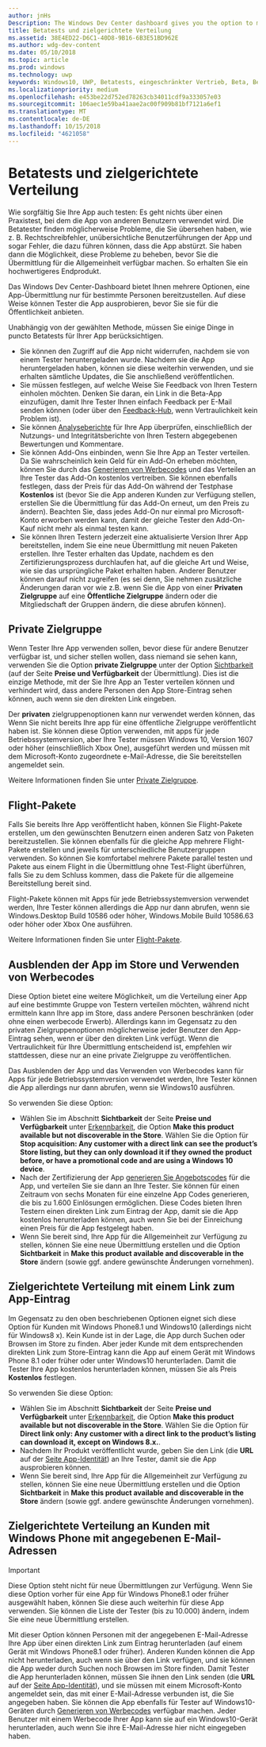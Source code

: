 ```yaml
---
author: jnHs
Description: The Windows Dev Center dashboard gives you the option to make your app available only to specified people so that you can have testers try it out before you offer it to the public.
title: Betatests und zielgerichtete Verteilung
ms.assetid: 38E4ED22-D6C1-40D8-9B16-6B3E51BD962E
ms.author: wdg-dev-content
ms.date: 05/10/2018
ms.topic: article
ms.prod: windows
ms.technology: uwp
keywords: Windows10, UWP, Betatests, eingeschränkter Vertrieb, Beta, Betas, testen, Tester
ms.localizationpriority: medium
ms.openlocfilehash: e453be22d752ed78263cb34011cdf9a333057e03
ms.sourcegitcommit: 106aec1e59ba41aae2ac00f909b81bf7121a6ef1
ms.translationtype: MT
ms.contentlocale: de-DE
ms.lasthandoff: 10/15/2018
ms.locfileid: "4621058"
---
```

# <a name="beta-testing-and-targeted-distribution"></a>Betatests und zielgerichtete Verteilung

Wie sorgfältig Sie Ihre App auch testen: Es geht nichts über einen Praxistest, bei dem die App von anderen Benutzern verwendet wird. Die Betatester finden möglicherweise Probleme, die Sie übersehen haben, wie z. B. Rechtschreibfehler, unübersichtliche Benutzerführungen der App und sogar Fehler, die dazu führen können, dass die App abstürzt. Sie haben dann die Möglichkeit, diese Probleme zu beheben, bevor Sie die Übermittlung für die Allgemeinheit verfügbar machen. So erhalten Sie ein hochwertigeres Endprodukt. 

Das Windows Dev Center-Dashboard bietet Ihnen mehrere Optionen, eine App-Übermittlung nur für bestimmte Personen bereitzustellen. Auf diese Weise können Tester die App ausprobieren, bevor Sie sie für die Öffentlichkeit anbieten. 

Unabhängig von der gewählten Methode, müssen Sie einige Dinge in puncto Betatests für Ihrer App berücksichtigen.

- Sie können den Zugriff auf die App nicht widerrufen, nachdem sie von einem Tester heruntergeladen wurde. Nachdem sie die App heruntergeladen haben, können sie diese weiterhin verwenden, und sie erhalten sämtliche Updates, die Sie anschließend veröffentlichen.
- Sie müssen festlegen, auf welche Weise Sie Feedback von Ihren Testern einholen möchten. Denken Sie daran, ein Link in die Beta-App einzufügen, damit Ihre Tester Ihnen einfach Feedback per E-Mail senden können (oder über den [Feedback-Hub](../monetize/launch-feedback-hub-from-your-app.md), wenn Vertraulichkeit kein Problem ist). 
- Sie können [Analyseberichte](analytics.md) für Ihre App überprüfen, einschließlich der Nutzungs- und Integritätsberichte von Ihren Testern abgegebenen Bewertungen und Kommentare.
- Sie können Add-Ons einbinden, wenn Sie Ihre App an Tester verteilen. Da Sie wahrscheinlich kein Geld für ein Add-On erheben möchten, können Sie durch das [Generieren von Werbecodes](generate-promotional-codes.md) und das Verteilen an Ihre Tester das Add-On kostenlos vertreiben. Sie können ebenfalls festlegen, dass der Preis für das Add-On während der Testphase **Kostenlos** ist (bevor Sie die App anderen Kunden zur Verfügung stellen, erstellen Sie die Übermittlung für das Add-On erneut, um den Preis zu ändern). Beachten Sie, dass jedes Add-On nur einmal pro Microsoft-Konto erworben werden kann, damit der gleiche Tester den Add-On-Kauf nicht mehr als einmal testen kann. 
- Sie können Ihren Testern jederzeit eine aktualisierte Version Ihrer App bereitstellen, indem Sie eine neue Übermittlung mit neuen Paketen erstellen. Ihre Tester erhalten das Update, nachdem es den Zertifizierungsprozess durchlaufen hat, auf die gleiche Art und Weise, wie sie das ursprüngliche Paket erhalten haben. Anderer Benutzer können darauf nicht zugreifen (es sei denn, Sie nehmen zusätzliche Änderungen daran vor wie z.B. wenn Sie die App von einer **Privaten Zielgruppe** auf eine **Öffentliche Zielgruppe** ändern oder die Mitgliedschaft der Gruppen ändern, die diese abrufen können).

## <a name="private-audience"></a>Private Zielgruppe

Wenn Tester Ihre App verwenden sollen, bevor diese für andere Benutzer verfügbar ist, und sicher stellen wollen, dass niemand sie sehen kann, verwenden Sie die Option **private Zielgruppe** unter der Option [Sichtbarkeit](choose-visibility-options.md) (auf der Seite **Preise und Verfügbarkeit** der Übermittlung). Dies ist die einzige Methode, mit der Sie Ihre App an Tester verteilen können und verhindert wird, dass andere Personen den App Store-Eintrag sehen können, auch wenn sie den direkten Link eingeben. 

Der **privaten** zielgruppenoptionen kann nur verwendet werden können, das Wenn Sie nicht bereits Ihre app für eine öffentliche Zielgruppe veröffentlicht haben ist. Sie können diese Option verwenden, mit apps für jede Betriebssystemversion, aber Ihre Tester müssen Windows 10, Version 1607 oder höher (einschließlich Xbox One), ausgeführt werden und müssen mit dem Microsoft-Konto zugeordnete e-Mail-Adresse, die Sie bereitstellen angemeldet sein.

Weitere Informationen finden Sie unter [Private Zielgruppe](choose-visibility-options.md#audience).


## <a name="package-flights"></a>Flight-Pakete

Falls Sie bereits Ihre App veröffentlicht haben, können Sie Flight-Pakete erstellen, um den gewünschten Benutzern einen anderen Satz von Paketen bereitzustellen. Sie können ebenfalls für die gleiche App mehrere Flight-Pakete erstellen und jeweils für unterschiedliche Benutzergruppen verwenden. So können Sie komfortabel mehrere Pakete parallel testen und Pakete aus einem Flight in die Übermittlung ohne Test-Flight überführen, falls Sie zu dem Schluss kommen, dass die Pakete für die allgemeine Bereitstellung bereit sind.

Flight-Pakete können mit Apps für jede Betriebssystemversion verwendet werden, Ihre Tester können allerdings die App nur dann abrufen, wenn sie Windows.Desktop Build 10586 oder höher, Windows.Mobile Build 10586.63 oder höher oder Xbox One ausführen.

Weitere Informationen finden Sie unter [Flight-Pakete](package-flights.md).


<span id="hide" />

## <a name="hiding-the-app-in-the-store-and-using-promotional-codes"></a>Ausblenden der App im Store und Verwenden von Werbecodes

Diese Option bietet eine weitere Möglichkeit, um die Verteilung einer App auf eine bestimmte Gruppe von Testern verteilen möchten, während nicht ermitteln kann Ihre app im Store, dass andere Personen beschränken (oder ohne einen werbecode Erwerb). Allerdings kann im Gegensatz zu den privaten Zielgruppenoptionen möglicherweise jeder Benutzer den App-Eintrag sehen, wenn er über den direkten Link verfügt. Wenn die Vertraulichkeit für Ihre Übermittlung entscheidend ist, empfehlen wir stattdessen, diese nur an eine private Zielgruppe zu veröffentlichen.

Das Ausblenden der App und das Verwenden von Werbecodes kann für Apps für jede Betriebssystemversion verwendet werden, Ihre Tester können die App allerdings nur dann abrufen, wenn sie Windows10 ausführen.

So verwenden Sie diese Option:

- Wählen Sie im Abschnitt **Sichtbarkeit** der Seite **Preise und Verfügbarkeit** unter [Erkennbarkeit](choose-visibility-options.md#discoverability), die Option **Make this product available but not discoverable in the Store**. Wählen Sie die Option für **Stop acquisition: Any customer with a direct link can see the product’s Store listing, but they can only download it if they owned the product before, or have a promotional code and are using a Windows 10 device**. 
- Nach der Zertifizierung der App [generieren Sie Angebotscodes](generate-promotional-codes.md) für die App, und verteilen Sie sie dann an Ihre Tester. Sie können für einen Zeitraum von sechs Monaten für eine einzelne App Codes generieren, die bis zu 1.600 Einlösungen ermöglichen. Diese Codes bieten Ihren Testern einen direkten Link zum Eintrag der App, damit sie die App kostenlos herunterladen können, auch wenn Sie bei der Einreichung einen Preis für die App festgelegt haben.
- Wenn Sie bereit sind, Ihre App für die Allgemeinheit zur Verfügung zu stellen, können Sie eine neue Übermittlung erstellen und die Option **Sichtbarkeit** in **Make this product available and discoverable in the Store** ändern (sowie ggf. andere gewünschte Änderungen vornehmen).


## <a name="targeted-distribution-with-a-link-to-your-apps-listing"></a>Zielgerichtete Verteilung mit einem Link zum App-Eintrag

Im Gegensatz zu den oben beschriebenen Optionen eignet sich diese Option für Kunden mit Windows Phone8.1 und Windows10 (allerdings nicht für Windows8 x). Kein Kunde ist in der Lage, die App durch Suchen oder Browsen im Store zu finden. Aber jeder Kunde mit dem entsprechenden direkten Link zum Store-Eintrag kann die App auf einem Gerät mit Windows Phone 8.1 oder früher oder unter Windows10 herunterladen. Damit die Tester Ihre App kostenlos herunterladen können, müssen Sie als Preis **Kostenlos** festlegen.

So verwenden Sie diese Option:
- Wählen Sie im Abschnitt **Sichtbarkeit** der Seite **Preise und Verfügbarkeit** unter [Erkennbarkeit](choose-visibility-options.md#discoverability), die Option **Make this product available but not discoverable in the Store**. Wählen Sie die Option für **Direct link only: Any customer with a direct link to the product’s listing can download it, except on Windows 8.x.**.
- Nachdem Ihr Produkt veröffentlicht wurde, geben Sie den Link (die **URL** auf der [Seite App-Identität](view-app-identity-details.md)) an Ihre Tester, damit sie die App ausprobieren können.
- Wenn Sie bereit sind, Ihre App für die Allgemeinheit zur Verfügung zu stellen, können Sie eine neue Übermittlung erstellen und die Option **Sichtbarkeit** in **Make this product available and discoverable in the Store** ändern (sowie ggf. andere gewünschte Änderungen vornehmen).


## <a name="targeted-distribution-to-windows-phone-customers-with-specified-email-addresses"></a>Zielgerichtete Verteilung an Kunden mit Windows Phone mit angegebenen E-Mail-Adressen

> [!IMPORTANT]
> Diese Option steht nicht für neue Übermittlungen zur Verfügung. Wenn Sie diese Option vorher für eine App für Windows Phone8.1 oder früher ausgewählt haben, können Sie diese auch weiterhin für diese App verwenden. Sie können die Liste der Tester (bis zu 10.000) ändern, indem Sie eine neue Übermittlung erstellen. 

Mit dieser Option können Personen mit der angegebenen E-Mail-Adresse Ihre App über einen direkten Link zum Eintrag herunterladen (auf einem Gerät mit Windows Phone8.1 oder früher). Anderen Kunden können die App nicht herunterladen, auch wenn sie über den Link verfügen, und sie können die App weder durch Suchen noch Browsen im Store finden. Damit Tester die App herunterladen können, müssen Sie ihnen den Link senden (die **URL** auf der [Seite App-Identität](view-app-identity-details.md)), und sie müssen mit einem Microsoft-Konto angemeldet sein, das mit einer E-Mail-Adresse verbunden ist, die Sie angegeben haben. Sie können die App ebenfalls für Tester auf Windows10-Geräten durch [Generieren von Werbecodes](generate-promotional-codes.md) verfügbar machen. Jeder Benutzer mit einem Werbecode Ihrer App kann sie auf ein Windows10-Gerät herunterladen, auch wenn Sie ihre E-Mail-Adresse hier nicht eingegeben haben.
